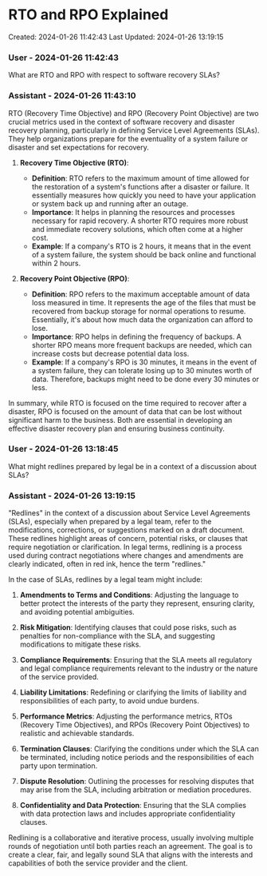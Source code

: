 # RTO and RPO Explained

Created: 2024-01-26 11:42:43
Last Updated: 2024-01-26 13:19:15

### User - 2024-01-26 11:42:43

What are RTO and RPO with respect to software recovery SLAs?

### Assistant - 2024-01-26 11:43:10

RTO (Recovery Time Objective) and RPO (Recovery Point Objective) are two crucial metrics used in the context of software recovery and disaster recovery planning, particularly in defining Service Level Agreements (SLAs). They help organizations prepare for the eventuality of a system failure or disaster and set expectations for recovery.

1. **Recovery Time Objective (RTO)**: 
   - **Definition**: RTO refers to the maximum amount of time allowed for the restoration of a system's functions after a disaster or failure. It essentially measures how quickly you need to have your application or system back up and running after an outage.
   - **Importance**: It helps in planning the resources and processes necessary for rapid recovery. A shorter RTO requires more robust and immediate recovery solutions, which often come at a higher cost.
   - **Example**: If a company's RTO is 2 hours, it means that in the event of a system failure, the system should be back online and functional within 2 hours.

2. **Recovery Point Objective (RPO)**: 
   - **Definition**: RPO refers to the maximum acceptable amount of data loss measured in time. It represents the age of the files that must be recovered from backup storage for normal operations to resume. Essentially, it's about how much data the organization can afford to lose.
   - **Importance**: RPO helps in defining the frequency of backups. A shorter RPO means more frequent backups are needed, which can increase costs but decrease potential data loss.
   - **Example**: If a company's RPO is 30 minutes, it means in the event of a system failure, they can tolerate losing up to 30 minutes worth of data. Therefore, backups might need to be done every 30 minutes or less.

In summary, while RTO is focused on the time required to recover after a disaster, RPO is focused on the amount of data that can be lost without significant harm to the business. Both are essential in developing an effective disaster recovery plan and ensuring business continuity.

### User - 2024-01-26 13:18:45

What might redlines prepared by legal be in a context of a discussion about SLAs?

### Assistant - 2024-01-26 13:19:15

"Redlines" in the context of a discussion about Service Level Agreements (SLAs), especially when prepared by a legal team, refer to the modifications, corrections, or suggestions marked on a draft document. These redlines highlight areas of concern, potential risks, or clauses that require negotiation or clarification. In legal terms, redlining is a process used during contract negotiations where changes and amendments are clearly indicated, often in red ink, hence the term "redlines."

In the case of SLAs, redlines by a legal team might include:

1. **Amendments to Terms and Conditions**: Adjusting the language to better protect the interests of the party they represent, ensuring clarity, and avoiding potential ambiguities.

2. **Risk Mitigation**: Identifying clauses that could pose risks, such as penalties for non-compliance with the SLA, and suggesting modifications to mitigate these risks.

3. **Compliance Requirements**: Ensuring that the SLA meets all regulatory and legal compliance requirements relevant to the industry or the nature of the service provided.

4. **Liability Limitations**: Redefining or clarifying the limits of liability and responsibilities of each party, to avoid undue burdens.

5. **Performance Metrics**: Adjusting the performance metrics, RTOs (Recovery Time Objectives), and RPOs (Recovery Point Objectives) to realistic and achievable standards.

6. **Termination Clauses**: Clarifying the conditions under which the SLA can be terminated, including notice periods and the responsibilities of each party upon termination.

7. **Dispute Resolution**: Outlining the processes for resolving disputes that may arise from the SLA, including arbitration or mediation procedures.

8. **Confidentiality and Data Protection**: Ensuring that the SLA complies with data protection laws and includes appropriate confidentiality clauses.

Redlining is a collaborative and iterative process, usually involving multiple rounds of negotiation until both parties reach an agreement. The goal is to create a clear, fair, and legally sound SLA that aligns with the interests and capabilities of both the service provider and the client.

